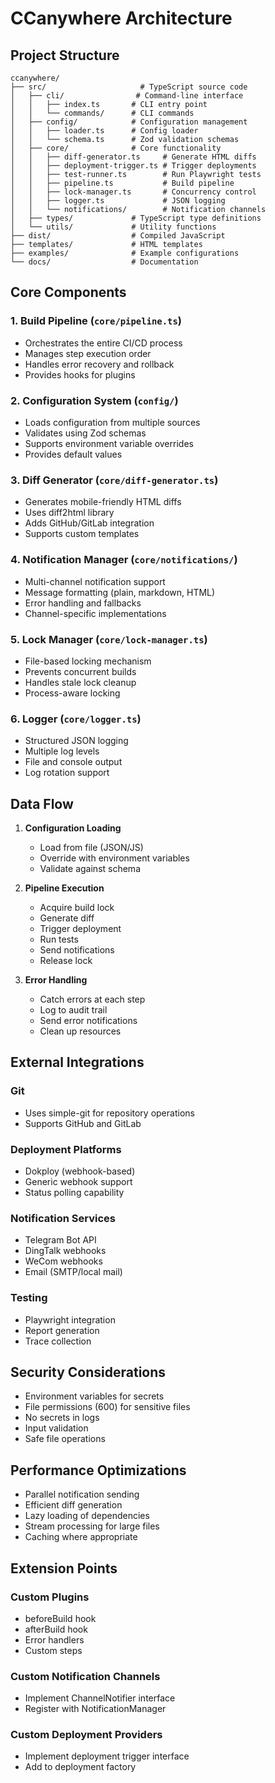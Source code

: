 # CCanywhere Architecture

## Project Structure

```
ccanywhere/
├── src/                     # TypeScript source code
│   ├── cli/                # Command-line interface
│   │   ├── index.ts       # CLI entry point
│   │   └── commands/      # CLI commands
│   ├── config/            # Configuration management
│   │   ├── loader.ts      # Config loader
│   │   └── schema.ts      # Zod validation schemas
│   ├── core/              # Core functionality
│   │   ├── diff-generator.ts     # Generate HTML diffs
│   │   ├── deployment-trigger.ts # Trigger deployments
│   │   ├── test-runner.ts        # Run Playwright tests
│   │   ├── pipeline.ts           # Build pipeline
│   │   ├── lock-manager.ts       # Concurrency control
│   │   ├── logger.ts             # JSON logging
│   │   └── notifications/        # Notification channels
│   ├── types/             # TypeScript type definitions
│   └── utils/             # Utility functions
├── dist/                  # Compiled JavaScript
├── templates/             # HTML templates
├── examples/              # Example configurations
└── docs/                  # Documentation
```

## Core Components

### 1. Build Pipeline (`core/pipeline.ts`)
- Orchestrates the entire CI/CD process
- Manages step execution order
- Handles error recovery and rollback
- Provides hooks for plugins

### 2. Configuration System (`config/`)
- Loads configuration from multiple sources
- Validates using Zod schemas
- Supports environment variable overrides
- Provides default values

### 3. Diff Generator (`core/diff-generator.ts`)
- Generates mobile-friendly HTML diffs
- Uses diff2html library
- Adds GitHub/GitLab integration
- Supports custom templates

### 4. Notification Manager (`core/notifications/`)
- Multi-channel notification support
- Message formatting (plain, markdown, HTML)
- Error handling and fallbacks
- Channel-specific implementations

### 5. Lock Manager (`core/lock-manager.ts`)
- File-based locking mechanism
- Prevents concurrent builds
- Handles stale lock cleanup
- Process-aware locking

### 6. Logger (`core/logger.ts`)
- Structured JSON logging
- Multiple log levels
- File and console output
- Log rotation support

## Data Flow

1. **Configuration Loading**
   - Load from file (JSON/JS)
   - Override with environment variables
   - Validate against schema

2. **Pipeline Execution**
   - Acquire build lock
   - Generate diff
   - Trigger deployment
   - Run tests
   - Send notifications
   - Release lock

3. **Error Handling**
   - Catch errors at each step
   - Log to audit trail
   - Send error notifications
   - Clean up resources

## External Integrations

### Git
- Uses simple-git for repository operations
- Supports GitHub and GitLab

### Deployment Platforms
- Dokploy (webhook-based)
- Generic webhook support
- Status polling capability

### Notification Services
- Telegram Bot API
- DingTalk webhooks
- WeCom webhooks
- Email (SMTP/local mail)

### Testing
- Playwright integration
- Report generation
- Trace collection

## Security Considerations

- Environment variables for secrets
- File permissions (600) for sensitive files
- No secrets in logs
- Input validation
- Safe file operations

## Performance Optimizations

- Parallel notification sending
- Efficient diff generation
- Lazy loading of dependencies
- Stream processing for large files
- Caching where appropriate

## Extension Points

### Custom Plugins
- beforeBuild hook
- afterBuild hook
- Error handlers
- Custom steps

### Custom Notification Channels
- Implement ChannelNotifier interface
- Register with NotificationManager

### Custom Deployment Providers
- Implement deployment trigger interface
- Add to deployment factory